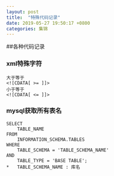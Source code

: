 ```yaml
---
layout: post
title:  "特殊代码记录"
date: 2019-05-27 19:50:17 +0800
categories: 集锦
---
```

##各种代码记录

### xml特殊字符

````
大于等于
<![CDATA[ >= ]]>
小于等于
<![CDATA[ <= ]]>
````

### mysql获取所有表名

````
SELECT
	TABLE_NAME
FROM
	INFORMATION_SCHEMA.TABLES
WHERE
	TABLE_SCHEMA = 'TABLE_SCHEMA_NAME'
AND 
	TABLE_TYPE = 'BASE TABLE';
*	TABLE_SCHEMA_NAME : 库名         
````
